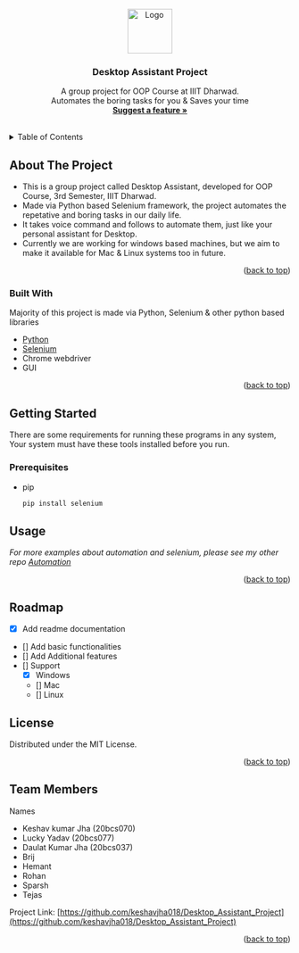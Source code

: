 <br />
<div align="center">
  <a href="https://github.com/keshavjha018/Desktop_Assistant_Project">
    <img src="images/logo.png" alt="Logo" width="80" height="80">
  </a>

  <h3 align="center">Desktop Assistant Project</h3>

  <p align="center">
    A group project for OOP Course at IIIT Dharwad.
    <br />
    Automates the boring tasks for you & Saves your time
    <br />
    <a href="https://github.com/keshavjha018/Desktop_Assistant_Project/issues"><strong>Suggest a feature »</strong></a>
    <br />
    <br />
    
  </p>
</div>


<details>
  <summary>Table of Contents</summary>
  <ol>
    <li>
      <a href="#about-the-project">About The Project</a>
      <ul>
        <li><a href="#built-with">Built With</a></li>
      </ul>
    </li>
    <li>
      <a href="#getting-started">Getting Started</a>
      <ul>
        <li><a href="#prerequisites">Prerequisites</a></li>
        <!-- <li><a href="#installation">Installation</a></li> -->
      </ul>
    </li>
    <li><a href="#usage">Usage</a></li>
    <li><a href="#roadmap">Roadmap</a></li>
    <li><a href="#license">License</a></li>
    <li><a href="#Team">Team Members</a></li>
  </ol>
</details>


## About The Project

- This is a group project called Desktop Assistant, developed for OOP Course, 3rd Semester, IIIT Dharwad.
- Made via Python based Selenium framework, the project automates the repetative and boring tasks in our daily life.
- It takes voice command and follows to automate them, just like your personal assistant for Desktop.
- Currently we are working for windows based machines, but we aim to make it available for Mac & Linux systems too in future.

<p align="right">(<a href="#top">back to top</a>)</p>


### Built With
Majority of this project is made via Python, Selenium & other python based libraries

* [Python](https://www.python.org/)
* [Selenium](https://www.selenium.dev/)
* Chrome webdriver
* GUI

<p align="right">(<a href="#top">back to top</a>)</p>



## Getting Started

There are some requirements for running these programs in any system, Your system must have these tools installed before you run.

### Prerequisites

* pip
  ```sh
  pip install selenium
  ```
  
  
## Usage



_For more examples about automation and selenium, please see my other repo [Automation](https://github.com/keshavjha018/Web_Automation)_

<p align="right">(<a href="#top">back to top</a>)</p>


## Roadmap

- [x] Add readme documentation
- [] Add basic functionalities
- [] Add Additional features
- [] Support
    - [x] Windows
    - [] Mac
    - [] Linux


## License

Distributed under the MIT License.

<p align="right">(<a href="#top">back to top</a>)</p>



<!-- Team -->
## Team Members

Names
- Keshav kumar Jha (20bcs070)
- Lucky Yadav (20bcs077)
- Daulat  Kumar Jha (20bcs037)
- Brij
- Hemant
- Rohan
- Sparsh
- Tejas

Project Link: [https://github.com/keshavjha018/Desktop_Assistant_Project](https://github.com/keshavjha018/Desktop_Assistant_Project)

<p align="right">(<a href="#top">back to top</a>)</p>
